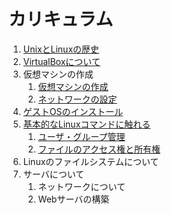 # カリキュラム
1. [UnixとLinuxの歴史](/doc/unix_and_linux.md)
1. [VirtualBoxについて](/doc/virtual_box.md)
1. 仮想マシンの作成
   1. [仮想マシンの作成](/doc/virtual_machine_setting.md)
   1. [ネットワークの設定](/doc/network_setting.md)
1. [ゲストOSのインストール](/doc/guest_os_install.md)
1. [基本的なLinuxコマンドに触れる](/doc/basic_linux_command.md)
   1. [ユーザ・グループ管理](/doc/user_and_group.md)
   1. [ファイルのアクセス権と所有権](/doc/permission_and_owner.md)
1. Linuxのファイルシステムについて
1. サーバについて
   1. ネットワークについて
   1. Webサーバの構築
